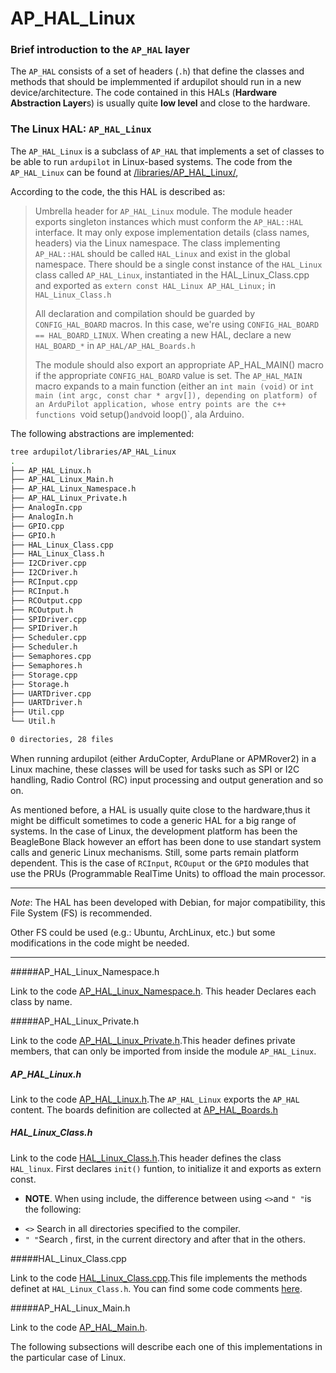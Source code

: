 # AP_HAL_Linux



### Brief introduction to the `AP_HAL` layer
The `AP_HAL` consists of a set of headers (`.h`) that define the classes and methods that should be implemmented if ardupilot should run in a new device/architecture. The code contained in this HALs (**Hardware Abstraction Layer**s) is usually quite **low level** and close to the hardware.


### The Linux HAL: `AP_HAL_Linux`
The `AP_HAL_Linux` is a subclass of `AP_HAL` that implements a set of classes to be able to run `ardupilot` in Linux-based systems. The code from the `AP_HAL_Linux` can be found at [/libraries/AP_HAL_Linux/](https://github.com/BeaglePilot/ardupilot/blob/master/libraries/AP_HAL_Linux/AP_HAL_Linux.h),

According to the code, the this HAL is described as:

> Umbrella header for `AP_HAL_Linux` module.
> The module header exports singleton instances which must conform the `AP_HAL::HAL` interface. It may only expose implementation details (class
> names, headers) via the Linux namespace.
> The class implementing `AP_HAL::HAL` should be called `HAL_Linux` and exist
> in the global namespace. There should be a single const instance of the
> `HAL_Linux` class called `AP_HAL_Linux`, instantiated in the HAL_Linux_Class.cpp
> and exported as `extern const HAL_Linux AP_HAL_Linux;` in `HAL_Linux_Class.h`
>
> All declaration and compilation should be guarded by `CONFIG_HAL_BOARD` macros.
> In this case, we're using `CONFIG_HAL_BOARD == HAL_BOARD_LINUX`.
 When creating a new HAL, declare a new `HAL_BOARD_*` in `AP_HAL/AP_HAL_Boards.h`
>
>  The module should also export an appropriate AP_HAL_MAIN() macro if the appropriate `CONFIG_HAL_BOARD` value is set.
  The `AP_HAL_MAIN` macro expands to a main function (either an `int main (void)`
  or `int main (int argc, const char * argv[]), depending on platform) of an
  ArduPilot application, whose entry points are the c++ functions
  `void setup()` and `void loop()`, ala Arduino.


The following abstractions are implemented:
```bash
tree ardupilot/libraries/AP_HAL_Linux
.
├── AP_HAL_Linux.h
├── AP_HAL_Linux_Main.h
├── AP_HAL_Linux_Namespace.h
├── AP_HAL_Linux_Private.h
├── AnalogIn.cpp
├── AnalogIn.h
├── GPIO.cpp
├── GPIO.h
├── HAL_Linux_Class.cpp
├── HAL_Linux_Class.h
├── I2CDriver.cpp
├── I2CDriver.h
├── RCInput.cpp
├── RCInput.h
├── RCOutput.cpp
├── RCOutput.h
├── SPIDriver.cpp
├── SPIDriver.h
├── Scheduler.cpp
├── Scheduler.h
├── Semaphores.cpp
├── Semaphores.h
├── Storage.cpp
├── Storage.h
├── UARTDriver.cpp
├── UARTDriver.h
├── Util.cpp
└── Util.h

0 directories, 28 files
```
When running ardupilot (either ArduCopter, ArduPlane or APMRover2) in a Linux machine, these classes will be used for tasks such as SPI or I2C handling, Radio Control (RC) input processing and output generation and so on.

As mentioned before, a HAL is usually quite close to the hardware,thus it might be difficult sometimes to code a generic HAL for a big range of systems. In the case of Linux, the development platform has been the BeagleBone Black however an effort has been done to use standart system calls and generic Linux mechanisms. Still, some parts remain platform dependent. This is the case of `RCInput`,  `RCOuput` or the `GPIO` modules that use the PRUs (Programmable RealTime Units) to offload the main processor.

----

*Note*: The HAL has been developed with Debian, for major compatibility, this File System (FS) is recommended.

Other FS could be used (e.g.: Ubuntu, ArchLinux, etc.) but some modifications in the code might be needed.

----


#####AP_HAL_Linux_Namespace.h

Link to the code [AP_HAL_Linux_Namespace.h](https://github.com/BeaglePilot/ardupilot/blob/master/libraries/AP_HAL_Linux/AP_HAL_Linux_Namespace.h). This header  Declares each class by name.

#####AP_HAL_Linux_Private.h

Link to the code [AP_HAL_Linux_Private.h](https://github.com/BeaglePilot/ardupilot/blob/master/libraries/AP_HAL_Linux/AP_HAL_Linux_Private.h).This header defines private members, that can only be imported from inside the module `AP_HAL_Linux`.

##### AP_HAL_Linux.h
Link to the code [AP_HAL_Linux.h](https://github.com/BeaglePilot/ardupilot/blob/master/libraries/AP_HAL_Linux/AP_HAL_Linux.h).The `AP_HAL_Linux` exports the `AP_HAL` content.
The boards definition are collected at [AP_HAL_Boards.h](https://github.com/BeaglePilot/ardupilot/blob/master/libraries/AP_HAL/AP_HAL_Boards.h)

##### HAL_Linux_Class.h

Link to the code [HAL_Linux_Class.h](https://github.com/BeaglePilot/ardupilot/blob/master/libraries/AP_HAL_Linux/HAL_Linux_Class.h).This header defines the class `HAL_linux`.
First declares `init()` funtion, to initialize it and exports as extern const.

- **NOTE**. When using include, the difference between using `<>`and `" "`is the following:
 + `<>` Search in all directories specified to the compiler.
 + `" "`Search , first, in the current directory and after that in the others.



#####HAL_Linux_Class.cpp

Link to the code [HAL_Linux_Class.cpp](https://github.com/BeaglePilot/ardupilot/blob/master/libraries/AP_HAL_Linux/HAL_Linux_Class.cpp).This file implements the methods definet at `HAL_Linux_Class.h`. You can find some code comments [here](./hal_linux_classcpp.md).

#####AP_HAL_Linux_Main.h

Link to the code [AP_HAL_Main.h](https://github.com/BeaglePilot/ardupilot/blob/master/libraries/AP_HAL_Linux/AP_HAL_Linux_Main.h).



The following subsections will describe each one of this implementations in the particular case of Linux.
